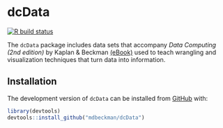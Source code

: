 
<!-- README.md is generated from README.Rmd. Please edit that file -->

# dcData

<!-- badges: start -->

[![R build
status](https://github.com/mdbeckman/dcData/workflows/R-CMD-check/badge.svg)](https://github.com/mdbeckman/dcData/actions)
<!-- badges: end -->

The `dcData` package includes data sets that accompany *Data Computing
(2nd edition)* by Kaplan & Beckman
[(eBook)](https://dtkaplan.github.io/DataComputingEbook/) used to teach
wrangling and visualization techniques that turn data into information.

## Installation

The development version of `dcData` can be installed from
[GitHub](https://github.com/) with:

``` r
library(devtools)
devtools::install_github("mdbeckman/dcData")
```

<!-- You can install the released version of dcData from [CRAN](https://CRAN.R-project.org) with: -->

<!-- ``` r -->

<!-- install.packages("dcData") -->

<!-- ``` -->

<!-- And the development version from [GitHub](https://github.com/) with: -->

<!-- ``` r -->

<!-- # install.packages("devtools") -->

<!-- devtools::install_github("mdbeckman/dcData") -->

<!-- ``` -->

<!-- ## Example -->

<!-- This is a basic example which shows you how to solve a common problem: -->

<!-- ```{r example} -->

<!-- library(dcData) -->

<!-- ## basic example code -->

<!-- ``` -->

<!-- What is special about using `README.Rmd` instead of just `README.md`? You can include R chunks like so: -->

<!-- ```{r cars} -->

<!-- summary(cars) -->

<!-- ``` -->

<!-- You'll still need to render `README.Rmd` regularly, to keep `README.md` up-to-date. `devtools::build_readme()` is handy for this. You could also use GitHub Actions to re-render `README.Rmd` every time you push. An example workflow can be found here: <https://github.com/r-lib/actions/tree/master/examples>. -->

